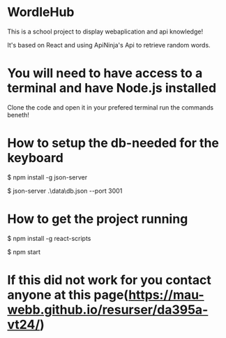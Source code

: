 # WordleHub
This is a school project to display webaplication and api knowledge!

It's based on React and using ApiNinja's Api to retrieve random words.

# You will need to have access to a terminal and have Node.js installed
Clone the code and open it in your prefered terminal run the commands beneth!

# How to setup the db-needed for the keyboard
$ npm install -g json-server 

$ json-server .\data\db.json --port 3001

# How to get the project running
$ npm install -g react-scripts 

$ npm start


# If this did not work for you contact anyone at this page(https://mau-webb.github.io/resurser/da395a-vt24/)
